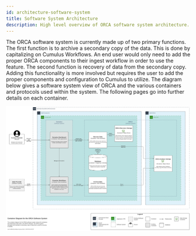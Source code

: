 ```yaml
---
id: architecture-software-system
title: Software System Architecture
description: High level overview of ORCA software system architecture.
---
```


The ORCA software system is currently made up of two primary functions. The
first function is to archive a secondary copy of the data. This is done by
capitalizing on Cumulus Workflows. An end user would only need to add the proper
ORCA components to their ingest workflow in order to use the feature. The second
function is recovery of data from the secondary copy. Adding this functionality
is more involved but requires the user to add the proper components and
configuration to Cumulus to utilize. The diagram below gives a software system
view of ORCA and the various containers and protocols used within the system.
The following pages go into further details on each container.

![ORCA Software System Context](../static/img/ORCA-Architecture-ORCA-System.svg)


